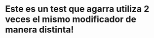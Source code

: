 [//]: # "# bg:black;bg:blue;"
# Este es un test que agarra utiliza 2 veces el mismo modificador de manera distinta!